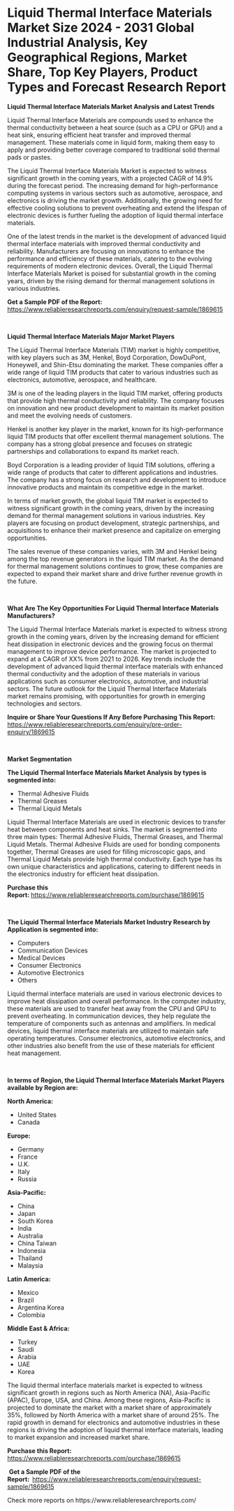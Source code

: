<p><h1>Liquid Thermal Interface Materials Market Size 2024 - 2031 Global Industrial Analysis, Key Geographical Regions, Market Share, Top Key Players, Product Types and Forecast Research Report</h1></p><p><strong>Liquid Thermal Interface Materials Market Analysis and Latest Trends</strong></p>
<p><p>Liquid Thermal Interface Materials are compounds used to enhance the thermal conductivity between a heat source (such as a CPU or GPU) and a heat sink, ensuring efficient heat transfer and improved thermal management. These materials come in liquid form, making them easy to apply and providing better coverage compared to traditional solid thermal pads or pastes.</p><p>The Liquid Thermal Interface Materials Market is expected to witness significant growth in the coming years, with a projected CAGR of 14.9% during the forecast period. The increasing demand for high-performance computing systems in various sectors such as automotive, aerospace, and electronics is driving the market growth. Additionally, the growing need for effective cooling solutions to prevent overheating and extend the lifespan of electronic devices is further fueling the adoption of liquid thermal interface materials.</p><p>One of the latest trends in the market is the development of advanced liquid thermal interface materials with improved thermal conductivity and reliability. Manufacturers are focusing on innovations to enhance the performance and efficiency of these materials, catering to the evolving requirements of modern electronic devices. Overall, the Liquid Thermal Interface Materials Market is poised for substantial growth in the coming years, driven by the rising demand for thermal management solutions in various industries.</p></p>
<p><strong>Get a Sample PDF of the Report:&nbsp;</strong> <a href="https://www.reliableresearchreports.com/enquiry/request-sample/1869615">https://www.reliableresearchreports.com/enquiry/request-sample/1869615</a></p>
<p>&nbsp;</p>
<p><strong>Liquid Thermal Interface Materials Major Market Players</strong></p>
<p><p>The Liquid Thermal Interface Materials (TIM) market is highly competitive, with key players such as 3M, Henkel, Boyd Corporation, DowDuPont, Honeywell, and Shin-Etsu dominating the market. These companies offer a wide range of liquid TIM products that cater to various industries such as electronics, automotive, aerospace, and healthcare.</p><p>3M is one of the leading players in the liquid TIM market, offering products that provide high thermal conductivity and reliability. The company focuses on innovation and new product development to maintain its market position and meet the evolving needs of customers.</p><p>Henkel is another key player in the market, known for its high-performance liquid TIM products that offer excellent thermal management solutions. The company has a strong global presence and focuses on strategic partnerships and collaborations to expand its market reach.</p><p>Boyd Corporation is a leading provider of liquid TIM solutions, offering a wide range of products that cater to different applications and industries. The company has a strong focus on research and development to introduce innovative products and maintain its competitive edge in the market.</p><p>In terms of market growth, the global liquid TIM market is expected to witness significant growth in the coming years, driven by the increasing demand for thermal management solutions in various industries. Key players are focusing on product development, strategic partnerships, and acquisitions to enhance their market presence and capitalize on emerging opportunities.</p><p>The sales revenue of these companies varies, with 3M and Henkel being among the top revenue generators in the liquid TIM market. As the demand for thermal management solutions continues to grow, these companies are expected to expand their market share and drive further revenue growth in the future.</p></p>
<p>&nbsp;</p>
<p><strong>What Are The Key Opportunities For Liquid Thermal Interface Materials Manufacturers?</strong></p>
<p><p>The Liquid Thermal Interface Materials market is expected to witness strong growth in the coming years, driven by the increasing demand for efficient heat dissipation in electronic devices and the growing focus on thermal management to improve device performance. The market is projected to expand at a CAGR of XX% from 2021 to 2026. Key trends include the development of advanced liquid thermal interface materials with enhanced thermal conductivity and the adoption of these materials in various applications such as consumer electronics, automotive, and industrial sectors. The future outlook for the Liquid Thermal Interface Materials market remains promising, with opportunities for growth in emerging technologies and sectors.</p></p>
<p><strong>Inquire or Share Your Questions If Any Before Purchasing This Report:</strong> <a href="https://www.reliableresearchreports.com/enquiry/pre-order-enquiry/1869615">https://www.reliableresearchreports.com/enquiry/pre-order-enquiry/1869615</a></p>
<p>&nbsp;</p>
<p><strong>Market Segmentation</strong></p>
<p><strong>The Liquid Thermal Interface Materials Market Analysis by types is segmented into:</strong></p>
<p><ul><li>Thermal Adhesive Fluids</li><li>Thermal Greases</li><li>Thermal Liquid Metals</li></ul></p>
<p><p>Liquid Thermal Interface Materials are used in electronic devices to transfer heat between components and heat sinks. The market is segmented into three main types: Thermal Adhesive Fluids, Thermal Greases, and Thermal Liquid Metals. Thermal Adhesive Fluids are used for bonding components together, Thermal Greases are used for filling microscopic gaps, and Thermal Liquid Metals provide high thermal conductivity. Each type has its own unique characteristics and applications, catering to different needs in the electronics industry for efficient heat dissipation.</p></p>
<p><strong>Purchase this Report:&nbsp;</strong><a href="https://www.reliableresearchreports.com/purchase/1869615">https://www.reliableresearchreports.com/purchase/1869615</a></p>
<p>&nbsp;</p>
<p><strong>The Liquid Thermal Interface Materials Market Industry Research by Application is segmented into:</strong></p>
<p><ul><li>Computers</li><li>Communication Devices</li><li>Medical Devices</li><li>Consumer Electronics</li><li>Automotive Electronics</li><li>Others</li></ul></p>
<p><p>Liquid thermal interface materials are used in various electronic devices to improve heat dissipation and overall performance. In the computer industry, these materials are used to transfer heat away from the CPU and GPU to prevent overheating. In communication devices, they help regulate the temperature of components such as antennas and amplifiers. In medical devices, liquid thermal interface materials are utilized to maintain safe operating temperatures. Consumer electronics, automotive electronics, and other industries also benefit from the use of these materials for efficient heat management.</p></p>
<p>&nbsp;</p>
<p><strong>In terms of Region, the Liquid Thermal Interface Materials Market Players available by Region are:</strong></p>
<p>
    <p> <strong> North America: </strong>
        <ul>
            <li>United States</li>
            <li>Canada</li>
        </ul>
        </p> 
    <p> <strong> Europe: </strong>
        <ul>
            <li>Germany</li>
            <li>France</li>
            <li>U.K.</li>
            <li>Italy</li>
            <li>Russia</li>
        </ul>
        </p> 
    <p> <strong> Asia-Pacific: </strong>
        <ul>
            <li>China</li>
            <li>Japan</li>
            <li>South Korea</li>
            <li>India</li>
            <li>Australia</li>
            <li>China Taiwan</li>
            <li>Indonesia</li>
            <li>Thailand</li>
            <li>Malaysia</li>
        </ul>
        </p> 
    <p> <strong> Latin America: </strong>
        <ul>
            <li>Mexico</li>
            <li>Brazil</li>
            <li>Argentina Korea</li>
            <li>Colombia</li>
        </ul>
        </p> 
    <p> <strong> Middle East & Africa: </strong>
        <ul>
            <li>Turkey</li>
            <li>Saudi</li>
            <li>Arabia</li>
            <li>UAE</li>
            <li>Korea</li>
        </ul>
    </p>
    </p>
<p><p>The liquid thermal interface materials market is expected to witness significant growth in regions such as North America (NA), Asia-Pacific (APAC), Europe, USA, and China. Among these regions, Asia-Pacific is projected to dominate the market with a market share of approximately 35%, followed by North America with a market share of around 25%. The rapid growth in demand for electronics and automotive industries in these regions is driving the adoption of liquid thermal interface materials, leading to market expansion and increased market share.</p></p>
<p><strong>Purchase this Report: </strong><a href="https://www.reliableresearchreports.com/purchase/1869615">https://www.reliableresearchreports.com/purchase/1869615</a></p>
<p>&nbsp;<strong>Get a Sample PDF of the Report:&nbsp;&nbsp;</strong><a href="https://www.reliableresearchreports.com/enquiry/request-sample/1869615">https://www.reliableresearchreports.com/enquiry/request-sample/1869615</a></p>
<p><strong></strong></p>
<p>Check more reports on https://www.reliableresearchreports.com/</p>